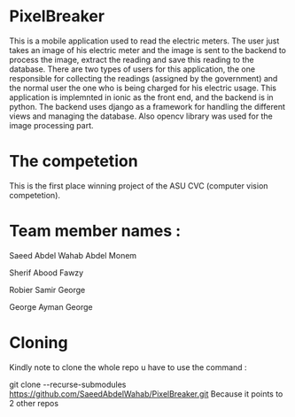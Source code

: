 # PixelBreaker


This is a mobile application used to read the electric meters. The user just takes an image of his electric meter and the image is sent to the backend to process the image, extract the reading and save this reading to the database. There are two types of users for this application, the one responsible for collecting the readings (assigned by the government) and the normal user the one who is being charged for his electric usage.
This application is implemnted in ionic as the front end, and the backend is in python. The backend uses django as a framework for handling the different views and managing the database. Also opencv library was used for the image processing part.

# The competetion

This is the first place winning project of the ASU CVC (computer vision competetion).

# Team member names :

Saeed Abdel Wahab Abdel Monem

Sherif  Abood Fawzy

Robier Samir George

George Ayman George 

# Cloning

Kindly note to clone the whole repo u have to use the command :

git clone --recurse-submodules https://github.com/SaeedAbdelWahab/PixelBreaker.git 
Because it points to 2 other repos
